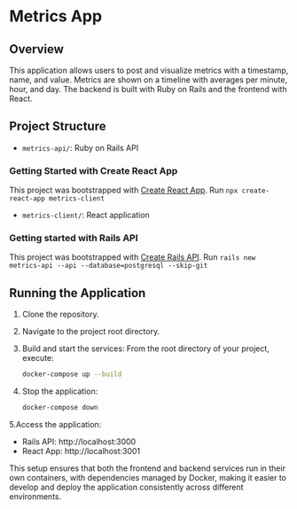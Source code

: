 # Metrics App

## Overview
This application allows users to post and visualize metrics with a timestamp, name, and value. Metrics are shown on a timeline with averages per minute, hour, and day. The backend is built with Ruby on Rails and the frontend with React.

## Project Structure
- `metrics-api/`: Ruby on Rails API

### Getting Started with Create React App

This project was bootstrapped with [Create React App](https://github.com/facebook/create-react-app).
Run `npx create-react-app metrics-client`

- `metrics-client/`: React application

### Getting started with Rails API
This project was bootstrapped with [Create Rails API](https://guides.rubyonrails.org/api_app.html).
Run `rails new metrics-api --api --database=postgresql --skip-git`

## Running the Application

1. Clone the repository.
2. Navigate to the project root directory.
3. Build and start the services:
   From the root directory of your project, execute:

   ```sh
   docker-compose up --build
5. Stop the application:

   ```sh
   docker-compose down
5.Access the application:
- Rails API: http://localhost:3000
- React App: http://localhost:3001

This setup ensures that both the frontend and backend services run in their own containers, with dependencies managed by Docker, making it easier to develop and deploy the application consistently across different environments.
